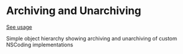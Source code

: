 # Archiving and Unarchiving
[See usage](https://github.com/asalom/Cocoa-Design-Patterns-in-Swift/tree/master/DesignPatterns/DesignPatternsTests/Archiving%20and%20Unarchiving)

Simple object hierarchy showing archiving and unarchiving of custom NSCoding implementations